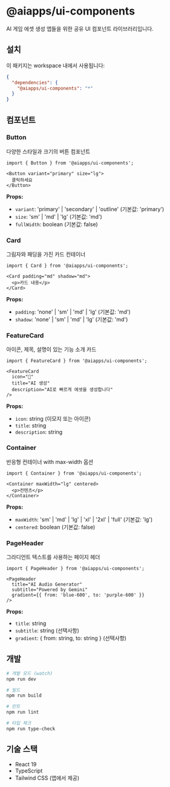 # @aiapps/ui-components

AI 게임 에셋 생성 앱들을 위한 공유 UI 컴포넌트 라이브러리입니다.

## 설치

이 패키지는 workspace 내에서 사용됩니다:

```json
{
  "dependencies": {
    "@aiapps/ui-components": "*"
  }
}
```

## 컴포넌트

### Button

다양한 스타일과 크기의 버튼 컴포넌트

```tsx
import { Button } from '@aiapps/ui-components';

<Button variant="primary" size="lg">
  클릭하세요
</Button>
```

**Props:**
- `variant`: 'primary' | 'secondary' | 'outline' (기본값: 'primary')
- `size`: 'sm' | 'md' | 'lg' (기본값: 'md')
- `fullWidth`: boolean (기본값: false)

### Card

그림자와 패딩을 가진 카드 컨테이너

```tsx
import { Card } from '@aiapps/ui-components';

<Card padding="md" shadow="md">
  <p>카드 내용</p>
</Card>
```

**Props:**
- `padding`: 'none' | 'sm' | 'md' | 'lg' (기본값: 'md')
- `shadow`: 'none' | 'sm' | 'md' | 'lg' (기본값: 'md')

### FeatureCard

아이콘, 제목, 설명이 있는 기능 소개 카드

```tsx
import { FeatureCard } from '@aiapps/ui-components';

<FeatureCard
  icon="🎨"
  title="AI 생성"
  description="AI로 빠르게 에셋을 생성합니다"
/>
```

**Props:**
- `icon`: string (이모지 또는 아이콘)
- `title`: string
- `description`: string

### Container

반응형 컨테이너 with max-width 옵션

```tsx
import { Container } from '@aiapps/ui-components';

<Container maxWidth="lg" centered>
  <p>컨텐츠</p>
</Container>
```

**Props:**
- `maxWidth`: 'sm' | 'md' | 'lg' | 'xl' | '2xl' | 'full' (기본값: 'lg')
- `centered`: boolean (기본값: false)

### PageHeader

그라디언트 텍스트를 사용하는 페이지 헤더

```tsx
import { PageHeader } from '@aiapps/ui-components';

<PageHeader
  title="AI Audio Generator"
  subtitle="Powered by Gemini"
  gradient={{ from: 'blue-600', to: 'purple-600' }}
/>
```

**Props:**
- `title`: string
- `subtitle`: string (선택사항)
- `gradient`: { from: string, to: string } (선택사항)

## 개발

```bash
# 개발 모드 (watch)
npm run dev

# 빌드
npm run build

# 린트
npm run lint

# 타입 체크
npm run type-check
```

## 기술 스택

- React 19
- TypeScript
- Tailwind CSS (앱에서 제공)
